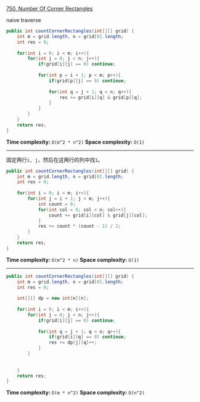 [750. Number Of Corner Rectangles](https://leetcode.com/problems/number-of-corner-rectangles/)

naive traverse 

```java
public int countCornerRectangles(int[][] grid) {
    int m = grid.length, n = grid[0].length;
    int res = 0;
    
    for(int i = 0; i < m; i++){
        for(int j = 0; j < n; j++){
            if(grid[i][j] == 0) continue;
            
            for(int p = i + 1; p < m; p++){
                if(grid[p][j] == 0) continue;
                
                for(int q = j + 1; q < n; q++){
                    res += grid[i][q] & grid[p][q];
                }
            }
        }
    }
    return res;
}
```

**Time complexity:** `O(m^2 * n^2)`
**Space complexity:** `O(1)`

---

固定两行`i, j`，然后在这两行的列中找`1`。

```java
public int countCornerRectangles(int[][] grid) {
    int m = grid.length, n = grid[0].length;
    int res = 0;
    
    for(int i = 0; i < m; i++){
        for(int j = i + 1; j < m; j++){
            int count = 0;
            for(int col = 0; col < n; col++){
                count += grid[i][col] & grid[j][col];
            }
            res += count * (count - 1) / 2;
        }
    }
    return res;
}
```

**Time complexity:** `O(m^2 * n)`
**Space complexity:** `O(1)`

---

```java
public int countCornerRectangles(int[][] grid) {
    int m = grid.length, n = grid[0].length;
    int res = 0;
    
    int[][] dp = new int[n][n];
    
    for(int i = 0; i < m; i++){
        for(int j = 0; j < n; j++){
            if(grid[i][j] == 0) continue;
            
            for(int q = j + 1; q < n; q++){
                if(grid[i][q] == 0) continue;
                res += dp[j][q]++;
            }
        }
      
      
    }
    return res;
}
```

**Time complexity:** `O(m * n^2)`
**Space complexity:** `O(n^2)`